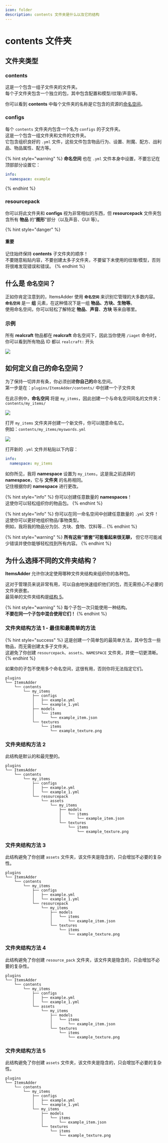 ```yaml
---
icon: folder
description: contents 文件夹是什么以及它的结构
---
```


# contents 文件夹

## 文件夹类型

### contents

这是一个包含一组子文件夹的文件夹。\
每个子文件夹包含一个独立的包，其中包含配置和模型/纹理/声音等。

你可以看到 **contents** 中每个文件夹的名称是它包含的资源的[命名空间](broken-reference)。

### configs

每个 `contents` 文件夹内包含一个名为 `configs` 的子文件夹。\
这是一个包含一组文件夹和文件的文件夹。\
它包含组织良好的 `.yml` 文件，这些文件包含物品行为、设置、附魔、配方、战利品、物品属性、配方等。

{% hint style="warning" %}
**命名空间** 也在 `.yml` 文件本身中设置，不要忘记在顶部部分设置它：

```yaml
info:
  namespace: example
```
{% endhint %}

### resourcepack

你可以将此文件夹和 **configs** 视为非常相似的东西，但 **resourcepack** 文件夹包含所有 **物品** 的“**图形**”部分（以及声音、GUI 等）。

{% hint style="danger" %}
#### **重要**

记住始终保持 **contents** 子文件夹的顺序！\
不要随意粘贴内容，不要创建太多子文件夹，不要留下未使用的纹理/模型，否则将很难发现错误和错误。
{% endhint %}

## 什么是 `命名空间`？

正如你肯定注意到的，ItemsAdder 使用 **`命名空间`** 来识别它管理的大多数内容。\
**`命名空间`** 是一 **组** 元素，在这种情况下是一组 **物品、方块、生物等**。\
使用命名空间，你可以轻松了解特定 **物品**、**声音**、**方块** 等来自哪里。

### 示例

所有 **realcraft** 物品都在 **realcraft** 命名空间下，因此当你使用 `/iaget` 命令时，你可以看到所有物品 ID 都以 `realcraft:` 开头

![](<../../.gitbook/assets/image (7) (1).png>)

## 如何定义自己的命名空间？

为了保持一切井井有条，你必须创建**你自己的**命名空间。\
第一步是在：`plugins/ItemsAdder/contents/` 中创建一个子文件夹

在此示例中，**命名空间** 将是 `my_items`，因此创建一个与命名空间同名的文件夹：`contents/my_items/`

![](../../.gitbook/assets/my\_items\_namespace.png)

打开 `my_items` 文件夹并创建一个新文件，你可以随意命名它。\
例如：`contents/my_items/myswords.yml`

![](../../.gitbook/assets/my\_swords\_yml.png)

打开新的 `.yml` 文件并粘贴以下内容：

```yaml
info:
  namespace: my_items
```

如你所见，我将 **namespace** 设置为 `my_items`，这是我之前选择的 **namespace**，它与 **文件夹** 的名称相同。\
记住根据你的 **namespace** 进行更改。

{% hint style="info" %}
你可以创建任意数量的 **namespaces**！\
这使你可以轻松组织你的物品包。
{% endhint %}

{% hint style="info" %}
你可以在同一命名空间中创建任意数量的 `.yml` 文件！\
这使你可以更好地组织物品/事物类型。\
例如，我将我的物品分为剑、方块、食物、饮料等...
{% endhint %}

{% hint style="warning" %}
**所有这些“嵌套”可能看起来很无聊，** 但它尽可能减少错误并使你能够轻松找到所有内容。
{% endhint %}

## 为什么选择不同的文件夹结构？

**ItemsAdder** 允许你决定使用哪种文件夹结构来组织你的各种包。

这对于管理员来说非常有用，可以自由地快速组织他们的包，而无需担心不必要的文件夹嵌套。\
最简单的文件夹结构是[结构 5](configs-and-resourcepack.md#folders-structure-method-5)。

{% hint style="warning" %}
每个子包一次只能使用一种结构。\
**不要在同一个子包中混合使用它们！**
{% endhint %}

### 文件夹结构方法 1 - 最佳和最简单的方法

{% hint style="success" %}
这是创建一个简单包的最简单方法，其中包含一些物品，而无需创建太多子文件夹。\
这避免了你创建 `resourcepack`、`assets`、`NAMESPACE` 文件夹，并使一切更清晰。
{% endhint %}

如果你的子包不使用多个命名空间，这很有用，否则你将无法指定它们。

```
plugins
└── ItemsAdder
    └── contents
        └── my_items
            ├── configs
            │   ├── example.yml
            │   └── example_1.yml
            ├── models
            │   └── items
            │       └── example_item.json
            └── textures
                └── items
                    └── example_texture.png
```

### 文件夹结构方法 2

此结构是默认的和最完整的。

```
plugins
└── ItemsAdder
    └── contents
        └── my_items
            ├── configs
            │   ├── example.yml
            │   └── example_1.yml
            └── resourcepack
                └── assets
                    └── my_items
                        ├── models
                        │   └── items
                        │       └── example_item.json
                        └── textures
                            └── items
                                └── example_texture.png
```

### 文件夹结构方法 3

此结构避免了你创建 `assets` 文件夹，该文件夹是隐含的，只会增加不必要的复杂性。

```
plugins
└── ItemsAdder
    └── contents
        └── my_items
            ├── configs
            │   ├── example.yml
            │   └── example_1.yml
            └── resourcepack
                └── my_items
                    ├── models
                    │   └── items
                    │       └── example_item.json
                    └── textures
                        └── items
                            └── example_texture.png
```

### 文件夹结构方法 4

此结构避免了你创建 `resource_pack` 文件夹，该文件夹是隐含的，只会增加不必要的复杂性。

```
plugins
└── ItemsAdder
    └── contents
        └── my_items
            ├── configs
            │   ├── example.yml
            │   └── example_1.yml
            └── assets
                └── my_items
                    ├── models
                    │   └── items
                    │       └── example_item.json
                    └── textures
                        └── items
                            └── example_texture.png
```

### 文件夹结构方法 5

此结构避免了你创建 `assets` 文件夹，该文件夹是隐含的，只会增加不必要的复杂性。

```
plugins
└── ItemsAdder
    └── contents
        └── my_items
            ├── configs
            │   ├── example.yml
            │   └── example_1.yml
            └── my_items
                ├── models
                │   └── items
                │       └── example_item.json
                └── textures
                    └── items
                        └── example_texture.png
```
